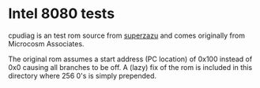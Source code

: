 
# Intel 8080 tests

cpudiag is an test rom source from [superzazu](https://github.com/superzazu/8080) and comes originally from Microcosm Associates.

The original rom assumes a start address (PC location) of 0x100 instead of 0x0 causing all branches to be off. A (lazy) fix of the rom is included in this directory where 256 0's is simply prepended. 

